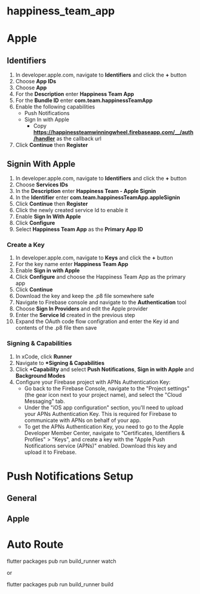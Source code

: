# happiness_team_app

# Apple

## Identifiers

1. In developer.apple.com, navigate to **Identifiers** and click the **+** button
2. Choose **App IDs**
3. Choose **App**
4. For the **Description** enter **Happiness Team App**
5. For the **Bundle ID** enter **com.team.happinessTeamApp**
6. Enable the following capabilities
   - Push Notifications
   - Sign In with Apple
     - Copy **https://happinessteamwinningwheel.firebaseapp.com/__/auth/handler** as the callback url
7. Click **Continue** then **Register**

## Signin With Apple

1. In developer.apple.com, navigate to **Identifiers** and click the **+** button
2. Choose **Services IDs**
3. In the **Description** enter **Happiness Team - Apple Signin**
4. In the **Identifier** enter **com.team.happinessTeamApp.appleSignin**
5. Click **Continue** then **Register**
6. Click the newly created service Id to enable it
7. Enable **Sign In With Apple**
8. Click **Configure**
9. Select **Happiness Team App** as the **Primary App ID**

### Create a Key

1. In developer.apple.com, navigate to **Keys** and click the **+** button
2. For the key name enter **Happiness Team App**
3. Enable **Sign in with Apple**
4. Click **Configure** and choose the Happiness Team App as the primary app
5. Click **Continue**
6. Download the key and keep the .p8 file somewhere safe
7. Navigate to Firebase console and navigate to the **Authentication** tool
8. Choose **Sign In Providers** and edit the Apple provider
9. Enter the **Service Id** created in the previous step
10. Expand the OAuth code flow configration and enter the Key id and contents of the .p8 file then save

### Signing & Capabilities

1. In xCode, click **Runner**
2. Navigate to **\*Signing & Capabilities**
3. Click **+Capability** and select **Push Notifications**, **Sign in with Apple** and **Background Modes**
4. Configure your Firebase project with APNs Authentication Key:
    - Go back to the Firebase Console, navigate to the "Project settings" (the gear icon next to your project name), and select the "Cloud Messaging" tab.
    - Under the "iOS app configuration" section, you'll need to upload your APNs Authentication Key. This is required for Firebase to communicate with APNs on behalf of your app.
    - To get the APNs Authentication Key, you need to go to the Apple Developer Member Center, navigate to "Certificates, Identifiers & Profiles" > "Keys", and create a key with the "Apple Push Notifications service (APNs)" enabled. Download this key and upload it to Firebase.

# Push Notifications Setup

## General

## Apple


# Auto Route
flutter packages pub run build_runner watch

or 

flutter packages pub run build_runner build                    
